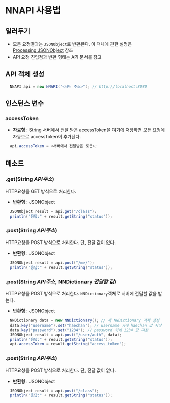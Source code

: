 # NNAPI 사용법

## 일러두기
- 모든 요청결과는 `JSONObject`로 반환된다. 이 객체에 관한 설명은 [Processing:JSONObject] 참조
- API 요청 진입점과 반환 형태는 API 문서를 참고

## API 객체 생성
```java
  NNAPI api = new NNAPI("<서버 주소>"); // http://localhost:8080
```

## 인스턴스 변수

### accessToken
- __자료형__ : String
서버에서 전달 받은 accessToken을 여기에 저장하면 모든 요청에 자동으로 accessToken이 추가된다.
```java
  api.accessToken = <서버에서 전달받은 토큰>;
```

## 메소드

### .__get__(String _API주소_)
HTTP요청을 GET 방식으로 처리한다.
- __반환형__ : JSONObject
```java
  JSONObject result = api.get("/class");
  println("응답:" + result.getString("status"));
```

### .__post__(String _API주소_)
HTTP요청을 POST 방식으로 처리한다. 단, 전달 값이 없다.
- __반환형__ : JSONObject
```java
  JSONObject result = api.post("/me/");
  println("응답:" + result.getString("status"));
```

### .__post__(String _API주소_, NNDictionary _전달할 값_)
HTTP요청을 POST 방식으로 처리한다. `NNDictionary`객체로 서버에 전달할 값을 받는다.
- __반환형__ : JSONObject
```java
  NNDictionary data = new NNDictionary(); // 새 NNDictionary 객체 생성
  data.key("username").set("haechan"); // username 키에 haechan 값 저장
  data.key("password").set("1234"); // password 키에 1234 값 저장
  JSONObject result = api.post("/user/auth", data);
  println("응답:" + result.getString("status"));
  api.accessToken = result.getString("access_token");
```

### .__post__(String _API주소_)
HTTP요청을 POST 방식으로 처리한다. 단, 전달 값이 없다.
- __반환형__ : JSONObject
```java
  JSONObject result = api.post("/class");
  println("응답:" + result.getString("status"));
```



[Processing:JSONObject]: https://processing.org/reference/JSONObject.html